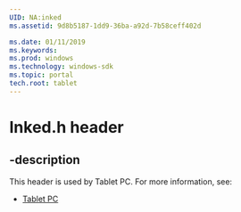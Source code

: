 ```yaml
---
UID: NA:inked
ms.assetid: 9d8b5187-1dd9-36ba-a92d-7b58ceff402d

ms.date: 01/11/2019
ms.keywords: 
ms.prod: windows
ms.technology: windows-sdk
ms.topic: portal
tech.root: tablet
---
```


# Inked.h header


## -description


This header is used by Tablet PC. For more information, see:

- [Tablet PC](../_tablet/index.md)

